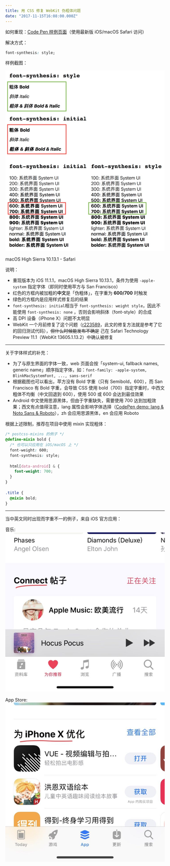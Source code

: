 ```yaml
---
title: 用 CSS 修复 WebKit 伪粗体问题
date: "2017-11-15T16:08:00.000Z"
---
```


如何重现：[Code Pen 样例页面](https://link.zhihu.com/?target=https%3A//codepen.io/ambarli/full/XzgYeP/)（使用最新版 iOS/macOS Safari 访问）

解决方式：

```css
font-synthesis: style;
```

样例截图：

![样例](images/2017-11-15---bug.jpg)

macOS High Sierra 10.13.1 - Safari

说明：

* 重现版本为 iOS 11.1.1，macOS High Sierra 10.13.1，条件为使用 `-apple-system` 指定字体（即同时使用苹方与 San Francisco）
* 红色的方框内被加粗的**中文**是「伪粗体」，在字重为 **600/700** 时触发
* 绿色的方框内是应用样式修复后的结果
* `font-synthesis: initial`相当于 `font-synthesis: weight style`，因此不能使用 `font-synthesis: none` ，否则会影响斜体（font-style）的合成
* 高 DPI 设备（iPhone X）问题不太明显
* WebKit 一个月前修复了这个问题（[r223589](https://link.zhihu.com/?target=https%3A//trac.webkit.org/changeset/223589/webkit)，此文的修复方法就是参考了它的回归测试代码），<del>但什么时候能发布不确定</del> 己在 Safari Technology Preview 11.1（WebKit 13605.1.13.2）中确认被修复

---

关于字体样式的补充：

* 为了与原生界面的字体一致，web 页面会按「system-ui, fallback names, generic name」顺序指定字体，如：`font-family: -apple-system, BlinkMacSystemFont, ..., sans-serif`
* 根据截图也可以看出，苹方没有 Bold 字重（只有 Semibold，600），而 San Francisco 有 Bold 字重，会导致 CSS 使用 bold（700）指定字重时，中西文粗体不均衡（中文回退到 600），使用 500 或 600 会达到最佳效果
* Android 中文使用思源黑体，但由于字重缺失，需要使用 700 达到加粗效果；西文有点值得注意，lang 属性会影响字体选择（[CodePen demo: lang & Noto Sans & Roboto](https://link.zhihu.com/?target=https%3A//codepen.io/ambarli/pen/XzaEPr)），zh 会应用思源黑体，en 会应用 Roboto

根据上述限制，推荐在项目中使用 mixin 实现粗体：

```css
/* postcss-mixins 的例子 */
@define-mixin bold {
  /* 也可以只应用在 iOS/macOS 上 */
  font-weight: 600;
  font-synthesis: style;

  html[data-android] & {
    font-weight: 700;
  }
}

.title {
  @mixin bold;
}
```

---

当中英文同时出现而字重不一的例子，来自 iOS 官方应用：

音乐: ![音乐](images/2017-11-15---02.jpg)

App Store: ![App Store](images/2017-11-15---03.jpg)
